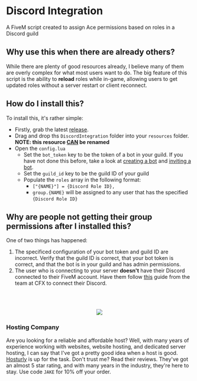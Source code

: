 # Discord Integration
A FiveM script created to assign Ace permissions based on roles in a Discord guild

## Why use this when there are already others?
While there are plenty of good resources already, I believe many of them are overly complex for what most users want to do. The big feature of this script is the ability to **reload** roles while in-game, allowing users to get updated roles without a server restart or client reconnect.

## How do I install this?
To install this, it's rather simple:
- Firstly, grab the latest [release](https://github.com/JakeHamblin/DiscordIntegration/releases/latest).
- Drag and drop ths `DiscordIntegration` folder into your `resources` folder. **NOTE: this resource <ins>CAN</ins> be renamed**
- Open the `config.lua`
  - Set the `bot_token` key to be the token of a bot in your guild. If you have not done this before, take a look at [creating a bot](https://docs.jakehamblin.com/discord-bots/create) and [inviting a bot](https://docs.jakehamblin.com/discord-bots/invite).
  - Set the `guild_id` key to be the guild ID of your guild
  - Populate the `roles` array in the following format:
    - ```["{NAME}"] = {Discord Role ID},```
    - `group.{NAME}` will be assigned to any user that has the specified `{Discord Role ID}`

## Why are people not getting their group permissions after I installed this?
One of two things has happened:
1. The specificed configuration of your bot token and guild ID are incorrect. Verify that the guild ID is correct, that your bot token is correct, and that the bot is in your guild and has admin permissions.
2. The user who is connecting to your server **doesn't** have their Discord connected to their FiveM account. Have them follow [this](https://support.cfx.re/hc/en-us/articles/16677419444508-How-to-link-your-Discord-account) guide from the team at CFX to connect their Discord.


<br><br><p align="center">
 <img src="https://jakehamblin.com/images/hosturly.png">
</p>

### Hosting Company
Are you looking for a reliable and affordable host? Well, with many years of experience working with websites, website hosting, and dedicated server hosting, I can say that I've got a pretty good idea when a host is good. [Hosturly](https://jakehamblin.com/hosturly) is up for the task. Don't trust me? Read their reviews. They've got an almost 5 star rating, and with many years in the industry, they're here to stay. Use code `JAKE` for 10% off your order.